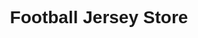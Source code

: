 <!DOCTYPE html>
<html lang="en">
<head>
    <meta charset="UTF-8">
    <meta name="viewport" content="width=device-width, initial-scale=1.0">
    <title>Jersey Store</title>
    <style>
        body {
            font-family: Arial, sans-serif;
            text-align: center;
        }
        .container {
            display: grid;
            grid-template-columns: repeat(5, 1fr);
            gap: 20px;
            padding: 20px;
        }
        .jersey {
            border: 1px solid #ddd;
            padding: 10px;
            border-radius: 10px;
        }
        .jersey img {
            width: 100px;
            height: 100px;
        }
        .size-chart {
            display: none;
            position: fixed;
            top: 50%;
            left: 50%;
            transform: translate(-50%, -50%);
            background: white;
            padding: 20px;
            border: 1px solid #000;
        }
    </style>
</head>
<body>
    <h1>Football Jersey Store</h1>
    <div class="container">
        <script>
            const jerseys = [
                {team: "Real Madrid", img: "real_madrid.jpg"},
                {team: "Barcelona", img: "barcelona.jpg"},
                {team: "Manchester United", img: "man_united.jpg"},
                {team: "Liverpool", img: "liverpool.jpg"},
                {team: "Bayern Munich", img: "bayern.jpg"},
                {team: "Brazil", img: "brazil.jpg"},
                {team: "Argentina", img: "argentina.jpg"},
                {team: "France", img: "france.jpg"},
                {team: "Portugal", img: "portugal.jpg"},
                {team: "Italy", img: "italy.jpg"}
            ];
            
            jerseys.forEach(jersey => {
                document.write(`
                    <div class='jersey'>
                        <img src='${jersey.img}' alt='${jersey.team} Jersey'>
                        <h3>${jersey.team}</h3>
                        <button onclick="showSizeChart('${jersey.team}')">Buy Now</button>
                    </div>
                `);
            });
        </script>
    </div>
    
    <div id="sizeChart" class="size-chart">
        <h2>Select Size</h2>
        <p id="selectedJersey"></p>
        <button onclick="goToAddressPage('M')">M</button>
        <button onclick="goToAddressPage('S')">S</button>
        <button onclick="goToAddressPage('L')">L</button>
        <button onclick="goToAddressPage('XL')">XL</button>
        <br><br>
        <button onclick="closeSizeChart()">Close</button>
    </div>
    
    <script>
        function showSizeChart(team) {
            document.getElementById("selectedJersey").innerText = "Jersey: " + team;
            document.getElementById("sizeChart").style.display = "block";
        }
        function closeSizeChart() {
            document.getElementById("sizeChart").style.display = "none";
        }
        function goToAddressPage(size) {
            const team = document.getElementById("selectedJersey").innerText.replace("Jersey: ", "");
            window.location.href = `delivery.html?team=${encodeURIComponent(team)}&size=${encodeURIComponent(size)}`;
        }
    </script>
</body>
</html>
